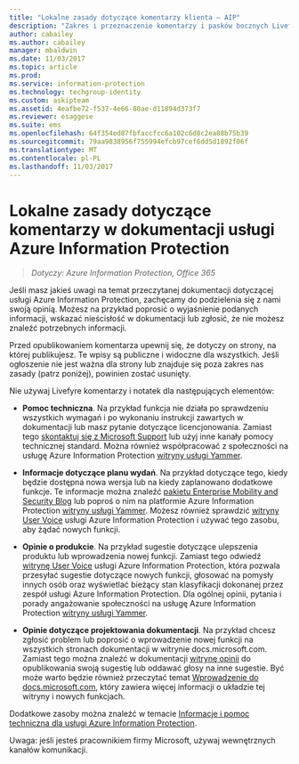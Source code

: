 ```yaml
---
title: "Lokalne zasady dotyczące komentarzy klienta — AIP"
description: "Zakres i przeznaczenie komentarzy i pasków bocznych Livefyre dla dokumentacji usługi Azure Information Protection."
author: cabailey
ms.author: cabailey
manager: mbaldwin
ms.date: 11/03/2017
ms.topic: article
ms.prod: 
ms.service: information-protection
ms.technology: techgroup-identity
ms.custom: askipteam
ms.assetid: 4eafbe72-f537-4e66-80ae-d11894d373f7
ms.reviewer: esaggese
ms.suite: ems
ms.openlocfilehash: 64f354ed87fbfaccfcc6a102c6d8c2ea88b75b39
ms.sourcegitcommit: 79aa9838956f755994efcb97cef6dd5d1892f06f
ms.translationtype: MT
ms.contentlocale: pl-PL
ms.lasthandoff: 11/03/2017
---
```

# <a name="house-rules-for-comments-on-the-azure-information-protection-documentation"></a>Lokalne zasady dotyczące komentarzy w dokumentacji usługi Azure Information Protection

>*Dotyczy: Azure Information Protection, Office 365*

Jeśli masz jakieś uwagi na temat przeczytanej dokumentacji dotyczącej usługi Azure Information Protection, zachęcamy do podzielenia się z nami swoją opinią. Możesz na przykład poprosić o wyjaśnienie podanych informacji, wskazać nieścisłość w dokumentacji lub zgłosić, że nie możesz znaleźć potrzebnych informacji. 

Przed opublikowaniem komentarza upewnij się, że dotyczy on strony, na której publikujesz. Te wpisy są publiczne i widoczne dla wszystkich. Jeśli ogłoszenie nie jest ważna dla strony lub znajduje się poza zakres nas zasady (patrz poniżej), powinien zostać usunięty.
 
Nie używaj Livefyre komentarzy i notatek dla następujących elementów:
 
- **Pomoc techniczna**. Na przykład funkcja nie działa po sprawdzeniu wszystkich wymagań i po wykonaniu instrukcji zawartych w dokumentacji lub masz pytanie dotyczące licencjonowania. Zamiast tego [skontaktuj się z Microsoft Support](./get-started/information-support.md#to-contact-microsoft-support) lub użyj inne kanały pomocy technicznej standard. Można również współpracować z społeczności na usługę Azure Information Protection [witryny usługi Yammer](https://www.yammer.com/AskIPTeam).

- **Informacje dotyczące planu wydań**. Na przykład dotyczące tego, kiedy będzie dostępna nowa wersja lub na kiedy zaplanowano dodatkowe funkcje. Te informacje można znaleźć [pakietu Enterprise Mobility and Security Blog](https://blogs.technet.microsoft.com/enterprisemobility/?product=azure-information-protection,azure-rights-management-services) lub poproś o nim na platformie Azure Information Protection [witryny usługi Yammer](https://www.yammer.com/AskIPTeam). Możesz również sprawdzić [witryny User Voice](https://msip.uservoice.com) usługi Azure Information Protection i używać tego zasobu, aby żądać nowych funkcji.

- **Opinie o produkcie**. Na przykład sugestie dotyczące ulepszenia produktu lub wprowadzenia nowej funkcji. Zamiast tego odwiedź [witrynę User Voice](https://msip.uservoice.com) usługi Azure Information Protection, która pozwala przesyłać sugestie dotyczące nowych funkcji, głosować na pomysły innych osób oraz wyświetlać bieżący stan klasyfikacji dokonanej przez zespół usługi Azure Information Protection. Dla ogólnej opinii, pytania i porady angażowanie społeczności na usługę Azure Information Protection [witryny usługi Yammer](https://www.yammer.com/AskIPTeam). 

- **Opinie dotyczące projektowania dokumentacji**. Na przykład chcesz zgłosić problem lub poprosić o wprowadzenie nowej funkcji na wszystkich stronach dokumentacji w witrynie docs.microsoft.com. Zamiast tego można znaleźć w dokumentacji [witrynę opinii](https://msdocs.uservoice.com/forums/364242-general-site-feedback) do opublikowania swoją sugestię lub oddawać głosy na inne sugestie. Być może warto będzie również przeczytać temat [Wprowadzenie do docs.microsoft.com](/teamblog/introducing-docs-microsoft-com/), który zawiera więcej informacji o układzie tej witryny i nowych funkcjach.

Dodatkowe zasoby można znaleźć w temacie [Informacje i pomoc techniczna dla usługi Azure Information Protection](./get-started/information-support.md). 

Uwaga: jeśli jesteś pracownikiem firmy Microsoft, używaj wewnętrznych kanałów komunikacji.

